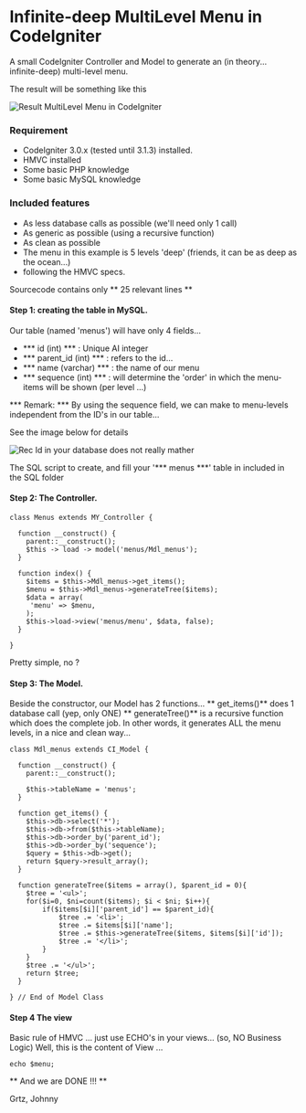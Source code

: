 # Infinite-deep MultiLevel Menu in CodeIgniter

A small CodeIgniter Controller and Model to generate an (in theory... infinite-deep) multi-level menu.

The result will be something like this

![Result MultiLevel Menu in CodeIgniter](http://www.driesen.eu/insiderclub/multilevelmenu/multilevel01.png)

### Requirement ###

* CodeIgniter 3.0.x (tested until 3.1.3) installed.
* HMVC installed
* Some basic PHP knowledge
* Some basic MySQL knowledge

### Included features ###
* As less database calls as possible (we'll need only 1 call)
* As generic as possible (using a recursive function)
* As clean as possible
* The menu in this example is 5 levels 'deep' (friends, it can be as deep as the ocean...)
* following the HMVC specs.

Sourcecode contains only ** 25 relevant lines **

#### Step 1: creating the table in MySQL. ####

Our table (named 'menus') will have only 4 fields...

* *** id (int) *** : Unique AI integer
* *** parent_id (int) *** : refers to the id...
* *** name (varchar) *** : the name of our menu
* *** sequence (int) *** : will determine the 'order' in which the menu-items will be shown (per level ...)

*** Remark: ***
By using the sequence field, we can make to menu-levels independent from the ID's in our table...

See the image below for details


![Rec Id in your database does not really mather](http://www.driesen.eu/insiderclub/multilevelmenu/multilevel02.png)



The SQL script to create, and fill your '*** menus ***' table in included in the SQL folder


#### Step 2: The Controller. ####

```
class Menus extends MY_Controller {

  function __construct() {
    parent::__construct();
    $this -> load -> model('menus/Mdl_menus');
  }

  function index() {
    $items = $this->Mdl_menus->get_items();
    $menu = $this->Mdl_menus->generateTree($items);
    $data = array(
     'menu' => $menu,
    );
    $this->load->view('menus/menu', $data, false);
  }

}
```

Pretty simple, no ?

#### Step 3: The Model. ####
Beside the constructor, our Model has 2 functions...
** get_items()**  does 1 database call (yep, only ONE)
** generateTree()**  is a recursive function which does the complete job.
In other words, it generates ALL the menu levels, in a nice and clean way...

```
class Mdl_menus extends CI_Model {

  function __construct() {
    parent::__construct();

    $this->tableName = 'menus';
  }

  function get_items() {
    $this->db->select('*');
    $this->db->from($this->tableName);
    $this->db->order_by('parent_id');
    $this->db->order_by('sequence');
    $query = $this->db->get();
    return $query->result_array();
  }

  function generateTree($items = array(), $parent_id = 0){
    $tree = '<ul>';
    for($i=0, $ni=count($items); $i < $ni; $i++){
    	if($items[$i]['parent_id'] == $parent_id){
    		$tree .= '<li>';
    		$tree .= $items[$i]['name'];
    		$tree .= $this->generateTree($items, $items[$i]['id']);
    		$tree .= '</li>';
    	}
    }
    $tree .= '</ul>';
    return $tree;
  }

} // End of Model Class
```


#### Step 4 The view ####
Basic rule of HMVC ... just use ECHO's in your views... (so, NO Business Logic)
Well, this is the content of View ...
```
echo $menu;
```

** And we are DONE !!! **

Grtz,
Johnny
